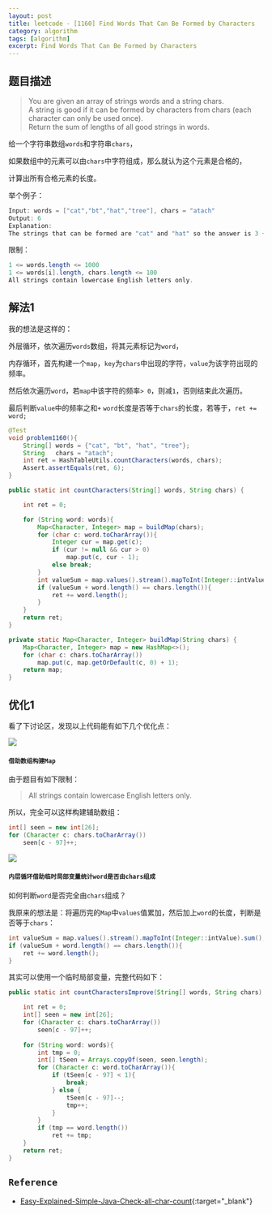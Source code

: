 ```yaml
---
layout: post
title: leetcode - [1160] Find Words That Can Be Formed by Characters
category: algorithm
tags: [algorithm]
excerpt: Find Words That Can Be Formed by Characters
---
```


## 题目描述  

> You are given an array of strings words and a string chars.  
> A string is good if it can be formed by characters from chars (each character can only be used once).  
> Return the sum of lengths of all good strings in words.  

给一个字符串数组`words`和字符串`chars`，  

如果数组中的元素可以由`chars`中字符组成，那么就认为这个元素是合格的，  

计算出所有合格元素的长度。  


举个例子：  


``` java
Input: words = ["cat","bt","hat","tree"], chars = "atach"
Output: 6
Explanation: 
The strings that can be formed are "cat" and "hat" so the answer is 3 + 3 = 6.
```

限制：  

``` java
1 <= words.length <= 1000
1 <= words[i].length, chars.length <= 100
All strings contain lowercase English letters only.
```


## 解法1  

我的想法是这样的：  

外层循环，依次遍历`words`数组，将其元素标记为`word`，  

内存循环，首先构建一个`map`，`key`为`chars`中出现的字符，`value`为该字符出现的频率。  

然后依次遍历`word`，若`map`中该字符的频率`> 0`，则减`1`，否则结束此次遍历。  

最后判断`value`中的频率之和`+` `word`长度是否等于`chars`的长度，若等于，`ret += word;`  


``` java
@Test
void problem1160(){
    String[] words = {"cat", "bt", "hat", "tree"};
    String   chars = "atach";
    int ret = HashTableUtils.countCharacters(words, chars);
    Assert.assertEquals(ret, 6);
}

public static int countCharacters(String[] words, String chars) {

    int ret = 0;

    for (String word: words){
        Map<Character, Integer> map = buildMap(chars);
        for (char c: word.toCharArray()){
            Integer cur = map.get(c);
            if (cur != null && cur > 0)
                map.put(c, cur - 1);
            else break;
        }
        int valueSum = map.values().stream().mapToInt(Integer::intValue).sum();
        if (valueSum + word.length() == chars.length()){
            ret += word.length();
        }
    }
    return ret;
}

private static Map<Character, Integer> buildMap(String chars) {
    Map<Character, Integer> map = new HashMap<>();
    for (char c: chars.toCharArray())
        map.put(c, map.getOrDefault(c, 0) + 1);
    return map;
}
```


## 优化1  

看了下讨论区，发现以上代码能有如下几个优化点：  

![](https://yyc-images.oss-cn-beijing.aliyuncs.com/leetcode_1160.png)  


#### `借助数组构建Map`  

由于题目有如下限制：  

> All strings contain lowercase English letters only.  

所以，完全可以这样构建辅助数组：  

``` java
int[] seen = new int[26];
for (Character c: chars.toCharArray())
    seen[c - 97]++;
```

![](https://yyc-images.oss-cn-beijing.aliyuncs.com/leetcode_1160_process.png)  


#### `内层循环借助临时局部变量统计word是否由chars组成`  

如何判断`word`是否完全由`chars`组成？  

我原来的想法是：将遍历完的`Map`中`values`值累加，然后加上`word`的长度，判断是否等于`chars`：  

``` java
int valueSum = map.values().stream().mapToInt(Integer::intValue).sum();
if (valueSum + word.length() == chars.length()){
    ret += word.length();
}
```

其实可以使用一个临时局部变量，完整代码如下：  


``` java
public static int countCharactersImprove(String[] words, String chars) {

    int ret = 0;
    int[] seen = new int[26];
    for (Character c: chars.toCharArray())
        seen[c - 97]++;
    
    for (String word: words){
        int tmp = 0;
        int[] tSeen = Arrays.copyOf(seen, seen.length);
        for (Character c: word.toCharArray()){
            if (tSeen[c - 97] < 1){
                break;
            } else {
                tSeen[c - 97]--;
                tmp++;
            }
        }
        if (tmp == word.length())
            ret += tmp;
    }
    return ret;
}
```


## `Reference`  
- [Easy-Explained-Simple-Java-Check-all-char-count](https://leetcode.com/problems/find-words-that-can-be-formed-by-characters/discuss/361004/Easy-Explained-Simple-Java-Check-all-char-count){:target="_blank"}  
